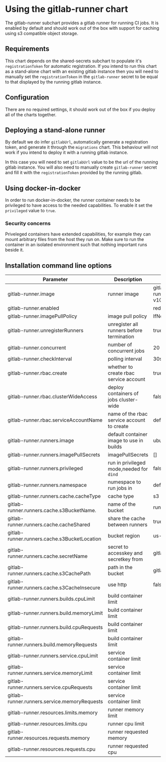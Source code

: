 # Using the gitlab-runner chart

The gitlab-runner subchart provides a gitlab runner for running CI jobs. It is enabled by default and should work out of the box with support for caching using s3 compatible object storage.

## Requirements

This chart depends on the shared-secrets subchart to populate it's `registrationToken` for automatic registration. If you intend to run this chart as a stand-alone chart with an existing gitlab instance then you will need to manually set the `registrationToken` in the `gitlab-runner` secret to be equal to that displayed by the running gitlab instance.

## Configuration

There are no required settings, it should work out of the box if you deploy all of the charts together.

## Deploying a stand-alone runner

By default we do infer `gitlabUrl`, automatically generate a registration token, and generate it through the `migrations` chart. This behaviour will not work if you intend to deploy it with a running gitlab instance.

In this case you will need to set `gitlabUrl` value to be the url of the running gitlab instance. You will also need to manually create `gitlab-runner` secret and fill it with the `registrationToken` provided by the running gitlab.

## Using docker-in-docker

In order to run docker-in-docker, the runner container needs to be privileged to have access to the needed capabilities. To enable it set the `privileged` value to `true`.

### Security concerns

Priveleged containers have extended capabilities, for example they can mount arbitrary files from the host they run on. Make sure to run the container in an isolated environment such that nothing important runs beside it.

## Installation command line options

| Parameter                                    | Description                                | Default                             |
| ---                                          | ---                                        | ---                                 |
| gitlab-runner.image                          | runner image                               | gitlab/gitlab-runner:alpine-v10.5.0 |
| gitlab-runner.enabled                        |                                            | redis                               |
| gitlab-runner.imagePullPolicy                | image pull policy                          | IfNotPresent                        |
| gitlab-runner.unregisterRunners              | unregister all runners before termination  | true                                |
| gitlab-runner.concurrent                     | number of concurrent jobs                  | 20                                  |
| gitlab-runner.checkInterval                  | polling interval                           | 30s                                 |
| gitlab-runner.rbac.create                    | whether to create rbac service account     | true                                |
| gitlab-runner.rbac.clusterWideAccess         | deploy containers of jobs cluster-wide     | false                               |
| gitlab-runner.rbac.serviceAccountName        | name of the rbac service account to create | default                             |
| gitlab-runner.runners.image                  | default container image to use in builds   | ubuntu:16.04                        |
| gitlab-runner.runners.imagePullSecrets       | imagePullSecrets                           | []                                  |
| gitlab-runner.runners.privileged             | run in privileged mode,needed for `dind`  | false                               |
| gitlab-runner.runners.namespace              | numespace to run jobs in                   | default                             |
| gitlab-runner.runners.cache.cacheType        | cache type                                 | s3                                  |
| gitlab-runner.runners.cache.s3BucketName.    | name of the bucket                         | runner-cache                        |
| gitlab-runner.runners.cache.cacheShared      | share the cache between runners            | true                                |
| gitlab-runner.runners.cache.s3BucketLocation | bucket region                              | us-east-1                           |
| gitlab-runner.runners.cache.secretName       | secret to accesskey and secretkey from     | gitlab-minio                        |
| gitlab-runner.runners.cache.s3CachePath      | path in the bucket                         | gitlab-runner                       |
| gitlab-runner.runners.cache.s3CacheInsecure  | use http                                   | false                               |
| gitlab-runner.runners.builds.cpuLimit        | build container limit                      |                                     |
| gitlab-runner.runners.build.memoryLimit      | build container limit                      |                                     |
| gitlab-runner.runners.build.cpuRequests      | build container limit                      |                                     |
| gitlab-runner.runners.build.memoryRequests   | build container limit                      |                                     |
| gitlab-runner.runners.service.cpuLimit       | service container limit                    |                                     |
| gitlab-runner.runners.service.memoryLimit    | service container limit                    |                                     |
| gitlab-runner.runners.service.cpuRequests    | service container limit                    |                                     |
| gitlab-runner.runners.service.memoryRequests | service container limit                    |                                     |
| gitlab-runner.resources.limits.memory        | runner memory limit                        |                                     |
| gitlab-runner.resources.limits.cpu           | runner cpu limit                           |                                     |
| gitlab-runner.resources.requests.memory      | runner requested memory                    |                                     |
| gitlab-runner.resources.requests.cpu         | runner requested cpu                       |                                     |

